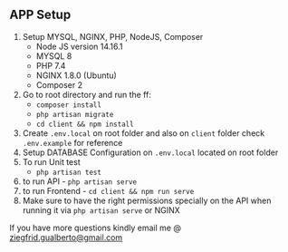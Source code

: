 ## APP Setup

1. Setup MYSQL, NGINX, PHP, NodeJS, Composer
    * Node JS version 14.16.1
    * MYSQL 8
    * PHP 7.4
    * NGINX 1.8.0 (Ubuntu)
    * Composer 2
1. Go to root directory and run the ff:
    * `composer install`
    * `php artisan migrate`
    * `cd client && npm install`
1. Create `.env.local` on root folder and also on `client` folder check `.env.example` for reference
1. Setup DATABASE Configuration on `.env.local` located on root folder
1. To run Unit test
    * `php artisan test`
1. to run API - `php artisan serve`
1. to run Frontend - `cd client && npm run serve`
1. Make sure to have the right permissions specially on the API when running it via `php artisan serve` or NGINX

If you have more questions kindly email me @ ziegfrid.gualberto@gmail.com
